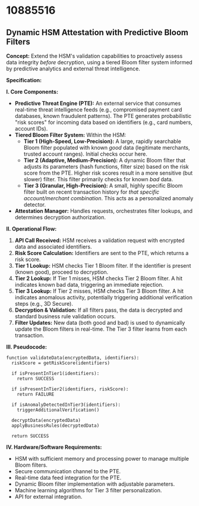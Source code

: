 # 10885516

## Dynamic HSM Attestation with Predictive Bloom Filters

**Concept:** Extend the HSM's validation capabilities to proactively assess data integrity *before* decryption, using a tiered Bloom filter system informed by predictive analytics and external threat intelligence.

**Specification:**

**I. Core Components:**

*   **Predictive Threat Engine (PTE):** An external service that consumes real-time threat intelligence feeds (e.g., compromised payment card databases, known fraudulent patterns). The PTE generates probabilistic "risk scores" for incoming data based on identifiers (e.g., card numbers, account IDs).
*   **Tiered Bloom Filter System:**  Within the HSM:
    *   **Tier 1 (High-Speed, Low-Precision):** A large, rapidly searchable Bloom filter populated with known *good* data (legitimate merchants, trusted account ranges). Initial checks occur here.
    *   **Tier 2 (Adaptive, Medium-Precision):** A dynamic Bloom filter that adjusts its parameters (hash functions, filter size) based on the risk score from the PTE. Higher risk scores result in a more sensitive (but slower) filter.  This filter primarily checks for known *bad* data.
    *   **Tier 3 (Granular, High-Precision):** A small, highly specific Bloom filter built on recent transaction history for *that specific account/merchant combination*. This acts as a personalized anomaly detector.
*   **Attestation Manager:**  Handles requests, orchestrates filter lookups, and determines decryption authorization.

**II. Operational Flow:**

1.  **API Call Received:** HSM receives a validation request with encrypted data and associated identifiers.
2.  **Risk Score Calculation:** Identifiers are sent to the PTE, which returns a risk score.
3.  **Tier 1 Lookup:** HSM checks Tier 1 Bloom filter.  If the identifier is present (known good), proceed to decryption.
4.  **Tier 2 Lookup:** If Tier 1 misses, HSM checks Tier 2 Bloom filter. A hit indicates known bad data, triggering an immediate rejection.
5.  **Tier 3 Lookup:** If Tier 2 misses, HSM checks Tier 3 Bloom filter. A hit indicates anomalous activity, potentially triggering additional verification steps (e.g., 3D Secure).
6.  **Decryption & Validation:** If all filters pass, the data is decrypted and standard business rule validation occurs.
7.  **Filter Updates:**  New data (both good and bad) is used to dynamically update the Bloom filters in real-time. The Tier 3 filter learns from each transaction.

**III. Pseudocode:**

```
function validateData(encryptedData, identifiers):
  riskScore = getRiskScore(identifiers)
  
  if isPresentInTier1(identifiers):
    return SUCCESS
  
  if isPresentInTier2(identifiers, riskScore):
    return FAILURE
  
  if isAnomalyDetectedInTier3(identifiers):
    triggerAdditionalVerification()
  
  decryptData(encryptedData)
  applyBusinessRules(decryptedData)
  
  return SUCCESS
```

**IV. Hardware/Software Requirements:**

*   HSM with sufficient memory and processing power to manage multiple Bloom filters.
*   Secure communication channel to the PTE.
*   Real-time data feed integration for the PTE.
*   Dynamic Bloom filter implementation with adjustable parameters.
*   Machine learning algorithms for Tier 3 filter personalization.
*   API for external integration.